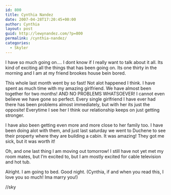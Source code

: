 ```yaml
---
id: 800
title: Cynthia Nandez
date: 2007-04-28T17:20:45+00:00
author: Cynthia
layout: post
guid: http://lewynandez.com/?p=800
permalink: /cynthia-nandez/
categories:
  - Skyler
---
```

I have so much going on…. I dont know if I really want to talk about it all. Its kind of exciting all the things that has been going on. Its one thirty in the morning and I am at my friend brookes house bein bored.

This whole last month went by so fast! Not alot happened I think. I have spent as much time with my amazing girlfriend. We have almost been together for two months! AND NO PROBLEMS WHATSOEVER! I cannot even believe we have gone so perfect. Every single girlfriend I have ever had there has been problems almost immediately, but with her its just the opposite! Everytime I see her I think our relationship keeps on just getting stronger.

I have also been getting even more and more close to her family too. I have been doing alot with them, and just last saturday we went to Duchene to see their property where they are building a cabin. It was amazing! They got me sick, but it was worth it!

Oh, and one last thing I am moving out tomorrow! I still have not yet met my room mates, but I’m excited to, but I am mostly excited for cable television and hot tub.

Alright. I am going to bed. Good night. (Cynthia, if and when you read this, I love you so much! Ima marry you!)

//sky